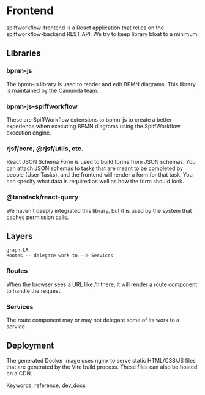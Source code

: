 # Frontend

spiffworkflow-frontend is a React application that relies on the spiffworkflow-backend REST API.
We try to keep library bloat to a minimum.

## Libraries

### bpmn-js

The bpmn-js library is used to render and edit BPMN diagrams.
This library is maintained by the Camunda team.

### bpmn-js-spiffworkflow

These are SpiffWorkflow extensions to bpmn-js to create a better experience when executing BPMN diagrams using the SpiffWorkflow execution engine.

### rjsf/core, @rjsf/utils, etc.

React JSON Schema Form is used to build forms from JSON schemas.
You can attach JSON schemas to tasks that are meant to be completed by people (User Tasks), and the frontend will render a form for that task.
You can specify what data is required as well as how the form should look.

### @tanstack/react-query

We haven't deeply integrated this library, but it is used by the system that caches permission calls.

## Layers

```mermaid
graph LR
Routes -- delegate work to --> Services
```

### Routes

When the browser sees a URL like /hithere, it will render a route component to handle the request.

### Services

The route component may or may not delegate some of its work to a service.

## Deployment

The generated Docker image uses nginx to serve static HTML/CSS/JS files that are generated by the Vite build process.
These files can also be hosted on a CDN.

Keywords: reference, dev_docs
